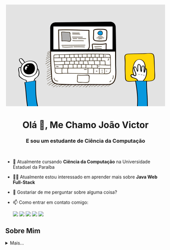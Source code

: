 <p align="center"><img src="https://github.com/JVAS42/JVAS42/blob/main/src/icon-dev.gif" alt="Jvas Dev Banner"></p>
<h1 align="center">Olá 👋, Me Chamo João Victor</h1>
<h3 align="center">E sou um estudante de Ciência da Computação</h3>

<br>

<ul>
<li><p>🔭 Atualmente cursando <strong>Ciência da Computação</strong> na Universidade Estaduel da Paraíba</p>
</li>
<li><p>🧑‍💻 Atualmente estou interessado em aprender mais sobre <strong>Java Web Full-Stack</strong></p>
</li>
<li><p>💬 Gostariar de me perguntar sobre alguma coisa?</p>
</li>
<li><p>📫 Como entrar em contato comigo:</p>
<div> 
  <a href = "mailto:jvasprogramando@gmail.com" target="_blank"><img src="https://img.shields.io/badge/-Gmail-%23333?style=for-the-badge&logo=gmail&logoColor=white" target="_blank"></a>
  <a href = "https://t.me/jvas42" target="_blank"><img src="https://img.shields.io/badge/Telegram-2CA5E0?style=for-the-badge&logo=telegram&logoColor=white" target="_blank"></a>
  <a href = "https://drive.google.com/drive/folders/1M49nzLufMGJ809TsQwtF3Dnb3ejTdMqO?usp=drive_link" target="_blank"><img src="https://img.shields.io/badge/Google_Cloud-4285F4?style=for-the-badge&logo=google-cloud&logoColor=white" target="_blank"></a>
  <a href="https://www.linkedin.com/in/jvas42/" target="_blank"><img src="https://img.shields.io/badge/LinkedIn-0077B5?style=for-the-badge&logo=linkedin&logoColor=white"></a>
  <a href="https://www.instagram.com/jvas42" target="_blank"><img src="https://img.shields.io/badge/-Instagram-%23E4405F?style=for-the-badge&logo=instagram&logoColor=white" target="_blank"></a>
</div>

</li>
</ul>
<h2 id="about-me">Sobre Mim</h2>
<details>
<summary>Mais... </summary>

<h3 id="motivation">🔥 Motivação</h3>
<p>CA tecnologia sempre me chamou a atenção, todas as informações, programas e jogos para descobrir e isso era incrível. Depois de um tempo, tornou-se comum pensar (sem nenhum conhecimento técnico) como eram feitas aquelas coisas, como falta isso: como eu clico aperto tal botão e aparece meu inventario no jogo, falta aquele recurso nesta página, etc.

Então, foi isso que me vez ir para área da tecnologia, e estou sempre buscando melhorar minhas habilidades, desenvolver é a coisa mais próximas que temos dos superpoderes.
</p>
<br>

<h3 id="the-web-developer-way">🖥️ O Desenvolvimento web e seus motivos</h3>
<p>Quando criança sempre adorei jogos e computadores, mas também atividades ao ar livre e esportes. E quando mais velho finalmente decidir fazer uma graduação em Ciência da Computação.

Na minha graduação tive meu tempo e experiências com algumas disciplinas, e em algumas delas como Linguagem de Programação II e Tecnologias de Desenvolvimento de Interface Gráfica e gostei bastantes das coisas ensinadas nela (Java, HTML, CSS E JavaScript), um pouco estressante, mas fora isso muito agradável e gratificante e pensei como poderia juntar essas duas coisas e resposta foi <strong>desenvolvimento web</strong>.
</p>
<br>

<h2 id="stack">💻 Tecnologias que tenho interesse e estudo</h2>
<h3 id="languages">Linguagens de programação</h3>
<div align="left">
  <img src="https://cdn.jsdelivr.net/gh/devicons/devicon@latest/icons/java/java-original.svg" height="50" alt="java logo"  />
  <img width="12" />
  <img src="https://cdn.jsdelivr.net/gh/devicons/devicon/icons/javascript/javascript-original.svg" height="50" alt="javascript logo"  />
  <img width="12" />
  <img src="https://cdn.jsdelivr.net/gh/devicons/devicon/icons/typescript/typescript-original.svg" height="50" alt="Typescript logo"  />
  <img width="12" />
  <img src="https://cdn.jsdelivr.net/gh/devicons/devicon/icons/html5/html5-original.svg" height="50" alt="html5 logo"  />
  <img width="12" />
  <img src="https://cdn.jsdelivr.net/gh/devicons/devicon/icons/css3/css3-original.svg" height="50" alt="css3 logo"  />
  <img width="12" />
  <img src="https://cdn.jsdelivr.net/gh/devicons/devicon/icons/linux/linux-original.svg" height="50" alt="linux logo"  />
</div>

<br>

<h3 id="frameworks">Frameworks</h3>
<div align="left">
  <img src="https://cdn.jsdelivr.net/gh/devicons/devicon@latest/icons/spring/spring-original.svg" height="50" alt="spring logo"  />
  <img width="12" />
  <img src="https://cdn.jsdelivr.net/gh/devicons/devicon/icons/mysql/mysql-original.svg" height="50" alt="mysql logo"  />
  <img width="12" />
  <img src="https://cdn.simpleicons.org/mongodb/47A248" height="50" alt="mongodb logo"  />
  <img width="12" />
  <img src="https://cdn.jsdelivr.net/gh/devicons/devicon@latest/icons/postgresql/postgresql-original.svg" height="50" alt="postgresql logo"  />
  <img width="12" />
  <img src="https://cdn.jsdelivr.net/gh/devicons/devicon/icons/react/react-original.svg" height="50" alt="react logo"  />
  <img width="12" />
  <img src="https://cdn.jsdelivr.net/gh/devicons/devicon/icons/nodejs/nodejs-original.svg" height="50" alt="nodejs logo"  />
  <img width="12" />
  <img src="https://cdn.simpleicons.org/bootstrap/7952B3" height="50" alt="bootstrap logo"  />
  <img width="12" />
</div>

<br>

<h3 id="software">Software</h3>
<div align="left">
  <img src="https://cdn.jsdelivr.net/gh/devicons/devicon@latest/icons/intellij/intellij-original.svg" height="50" alt="intellij logo"  />
  <img width="12" />
  <img src="https://cdn.jsdelivr.net/gh/devicons/devicon/icons/vscode/vscode-original.svg" height="50" alt="vscode logo"  />
  <img width="12" />
  <img src="https://cdn.simpleicons.org/postman/FF6C37" height="50" alt="postman logo"  />
  <img width="12" />
  <img src="https://cdn.simpleicons.org/ubuntu/E95420" height="50" alt="ubuntu logo"  />
  <img width="12" />
</div>

<br>

<h2 id="stats">📈 Minhas Atividades</h2>
<div align=center>
  <a href="https://github.com/JVAS42">
  <img height="200em" src="https://github-readme-stats.vercel.app/api?username=JVAS42&show_icons=true&theme=jolly&include_all_commits=true&count_private=true"/>
  <img height="200em" src="https://github-readme-stats.vercel.app/api/top-langs/?username=JVAS42&layout=compact&langs_count=7&theme=jolly"/>
</div>
